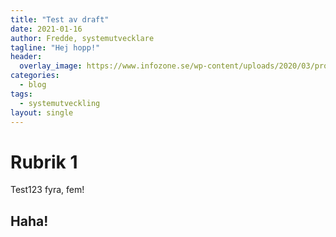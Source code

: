 ```yaml
---
title: "Test av draft"
date: 2021-01-16
author: Fredde, systemutvecklare
tagline: "Hej hopp!"
header:
  overlay_image: https://www.infozone.se/wp-content/uploads/2020/03/programmering-i-team.jpg
categories:
  - blog
tags:
  - systemutveckling
layout: single
---
```

# Rubrik 1
Test123 fyra, fem!

## Haha!
